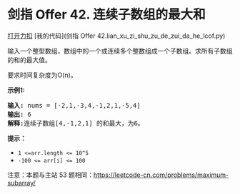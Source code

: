 # 剑指 Offer 42. 连续子数组的最大和

[打开力扣](https://leetcode.cn/problems/lian-xu-zi-shu-zu-de-zui-da-he-lcof) [我的代码](剑指 Offer 42.lian_xu_zi_shu_zu_de_zui_da_he_lcof.py)

输入一个整型数组，数组中的一个或连续多个整数组成一个子数组。求所有子数组的和的最大值。

要求时间复杂度为O(n)。



<strong>示例1:</strong>

<pre><strong>输入:</strong> nums = [-2,1,-3,4,-1,2,1,-5,4]
<strong>输出:</strong> 6
<strong>解释:</strong>连续子数组[4,-1,2,1] 的和最大，为6。</pre>



<strong>提示：</strong>

<ul>
	<li><code>1 <=arr.length <= 10^5</code></li>
	<li><code>-100 <= arr[i] <= 100</code></li>
</ul>

注意：本题与主站 53 题相同：<a href="https://leetcode-cn.com/problems/maximum-subarray/">https://leetcode-cn.com/problems/maximum-subarray/</a>
